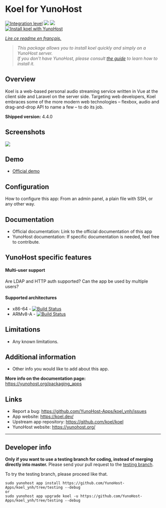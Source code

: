# Koel for YunoHost

[![Integration level](https://dash.yunohost.org/integration/koel.svg)](https://dash.yunohost.org/appci/app/koel) ![](https://ci-apps.yunohost.org/ci/badges/koel.status.svg) ![](https://ci-apps.yunohost.org/ci/badges/koel.maintain.svg)  
[![Install koel with YunoHost](https://install-app.yunohost.org/install-with-yunohost.png)](https://install-app.yunohost.org/?app=koel)

*[Lire ce readme en français.](./README_fr.md)*

> *This package allows you to install koel quickly and simply on a YunoHost server.  
If you don't have YunoHost, please consult [the guide](https://yunohost.org/#/install) to learn how to install it.*

## Overview
Koel is a web-based personal audio streaming service written in Vue at the client side and Laravel
on the server side. Targeting web developers, Koel embraces some of the more modern web technologies – flexbox, audio and drag-and-drop API to name a few – to do its job.

**Shipped version:** 4.4.0

## Screenshots

![](https://docs.koel.dev/assets/img/showcase.0f8e8026.png)

## Demo

* [Official demo](https://demo.koel.dev/)

## Configuration

How to configure this app: From an admin panel, a plain file with SSH, or any other way.

## Documentation

 * Official documentation: Link to the official documentation of this app
 * YunoHost documentation: If specific documentation is needed, feel free to contribute.

## YunoHost specific features

#### Multi-user support

Are LDAP and HTTP auth supported?
Can the app be used by multiple users?

#### Supported architectures

* x86-64 - [![Build Status](https://ci-apps.yunohost.org/ci/logs/koel%20%28Apps%29.svg)](https://ci-apps.yunohost.org/ci/apps/koel/)
* ARMv8-A - [![Build Status](https://ci-apps-arm.yunohost.org/ci/logs/koel%20%28Apps%29.svg)](https://ci-apps-arm.yunohost.org/ci/apps/koel/)

## Limitations

* Any known limitations.

## Additional information

* Other info you would like to add about this app.

**More info on the documentation page:**  
https://yunohost.org/packaging_apps

## Links

 * Report a bug: https://github.com/YunoHost-Apps/koel_ynh/issues
 * App website: https://koel.dev/
 * Upstream app repository: https://github.com/koel/koel
 * YunoHost website: https://yunohost.org/

---

## Developer info

**Only if you want to use a testing branch for coding, instead of merging directly into master.**
Please send your pull request to the [testing branch](https://github.com/YunoHost-Apps/koel_ynh/tree/testing).

To try the testing branch, please proceed like that.
```
sudo yunohost app install https://github.com/YunoHost-Apps/koel_ynh/tree/testing --debug
or
sudo yunohost app upgrade koel -u https://github.com/YunoHost-Apps/koel_ynh/tree/testing --debug
```
